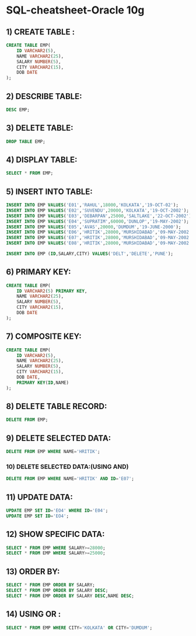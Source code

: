 # SQL-cheatsheet-Oracle 10g

## 1) CREATE TABLE :
```sql
CREATE TABLE EMP(
	ID VARCHAR2(5),
	NAME VARCHAR2(25),
	SALARY NUMBER(5),
	CITY VARCHAR2(15),
	DOB DATE
);
```
## 2) DESCRIBE TABLE:
```sql
DESC EMP;
```
## 3) DELETE TABLE:
```sql
DROP TABLE EMP;
```
## 4) DISPLAY TABLE:
```sql
SELECT * FROM EMP;
```
## 5) INSERT INTO TABLE:
```sql
INSERT INTO EMP VALUES('E01','RAHUL',18000,'KOLKATA','19-OCT-02');
INSERT INTO EMP VALUES('E02','SUVENDU',20000,'KOLKATA','19-OCT-2002');
INSERT INTO EMP VALUES('E03','DEBARPAN',25000,'SALTLAKE','22-OCT-2002');
INSERT INTO EMP VALUES('E04','SUPRATIM',60000,'DUNLOP','19-MAY-2002');
INSERT INTO EMP VALUES('E05','AVAS',20000,'DUMDUM','19-JUNE-2000');
INSERT INTO EMP VALUES('E06','HRITIK',28000,'MURSHIDABAD','09-MAY-2002');
INSERT INTO EMP VALUES('E07','HRITIK',28000,'MURSHIDABAD','09-MAY-2002');
INSERT INTO EMP VALUES('E08','HRITIK',28000,'MURSHIDABAD','09-MAY-2002');

INSERT INTO EMP (ID,SALARY,CITY) VALUES('DELT','DELETE','PUNE');
```
## 6) PRIMARY KEY:
```sql
CREATE TABLE EMP(
	ID VARCHAR2(5) PRIMARY KEY,
	NAME VARCHAR2(25),
	SALARY NUMBER(5),
	CITY VARCHAR2(15),
	DOB DATE
);
```

## 7) COMPOSITE KEY:
```sql
CREATE TABLE EMP(
	ID VARCHAR2(5),
	NAME VARCHAR2(25),
	SALARY NUMBER(5),
	CITY VARCHAR2(15),
	DOB DATE,
	PRIMARY KEY(ID,NAME)
);
```
## 8) DELETE TABLE RECORD:
```sql
DELETE FROM EMP;
```
## 9) DELETE SELECTED DATA:
```sql
DELETE FROM EMP WHERE NAME='HRITIK';
```
### 10) DELETE SELECTED DATA:(USING AND)
```sql
DELETE FROM EMP WHERE NAME='HRITIK' AND ID='E07';
```
## 11) UPDATE DATA:
```sql
UPDATE EMP SET ID='EO4' WHERE ID='E04';
UPDATE EMP SET ID='EO4';
```
## 12) SHOW SPECIFIC DATA:
```sql
SELECT * FROM EMP WHERE SALARY>=28000;
SELECT * FROM EMP WHERE SALARY>=25000;
```
## 13) ORDER BY:
```sql
SELECT * FROM EMP ORDER BY SALARY;
SELECT * FROM EMP ORDER BY SALARY DESC;
SELECT * FROM EMP ORDER BY SALARY DESC,NAME DESC;
```
## 14) USING OR :
```sql
SELECT * FROM EMP WHERE CITY='KOLKATA' OR CITY='DUMDUM';
```


